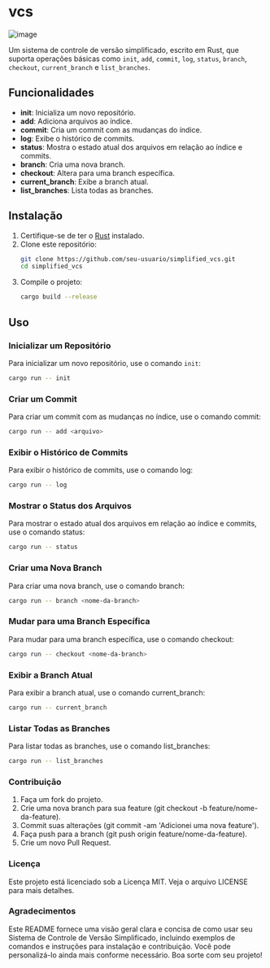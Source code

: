 # vcs
![image](https://github.com/lucatsf/vcs/assets/18267941/9fe884f9-ef77-41eb-a2df-fa6e0d854d8e)

Um sistema de controle de versão simplificado, escrito em Rust, que suporta operações básicas como `init`, `add`, `commit`, `log`, `status`, `branch`, `checkout`, `current_branch` e `list_branches`.

## Funcionalidades

- **init**: Inicializa um novo repositório.
- **add**: Adiciona arquivos ao índice.
- **commit**: Cria um commit com as mudanças do índice.
- **log**: Exibe o histórico de commits.
- **status**: Mostra o estado atual dos arquivos em relação ao índice e commits.
- **branch**: Cria uma nova branch.
- **checkout**: Altera para uma branch específica.
- **current_branch**: Exibe a branch atual.
- **list_branches**: Lista todas as branches.

## Instalação

1. Certifique-se de ter o [Rust](https://www.rust-lang.org/) instalado.
2. Clone este repositório:
    ```sh
    git clone https://github.com/seu-usuario/simplified_vcs.git
    cd simplified_vcs
    ```
3. Compile o projeto:
    ```sh
    cargo build --release
    ```

## Uso

### Inicializar um Repositório

Para inicializar um novo repositório, use o comando `init`:

```sh
cargo run -- init
```

### Criar um Commit

Para criar um commit com as mudanças no índice, use o comando commit:
```sh
cargo run -- add <arquivo>
```
### Exibir o Histórico de Commits

Para exibir o histórico de commits, use o comando log:

```sh
cargo run -- log
```

### Mostrar o Status dos Arquivos

Para mostrar o estado atual dos arquivos em relação ao índice e commits, use o comando status:

```sh
cargo run -- status
```

### Criar uma Nova Branch

Para criar uma nova branch, use o comando branch:

```sh
cargo run -- branch <nome-da-branch>
```

### Mudar para uma Branch Específica

Para mudar para uma branch específica, use o comando checkout:

```sh
cargo run -- checkout <nome-da-branch>
```

### Exibir a Branch Atual

Para exibir a branch atual, use o comando current_branch:

```sh
cargo run -- current_branch
```

### Listar Todas as Branches

Para listar todas as branches, use o comando list_branches:

```sh
cargo run -- list_branches
```

### Contribuição

1. Faça um fork do projeto.
2. Crie uma nova branch para sua feature (git checkout -b feature/nome-da-feature).
3. Commit suas alterações (git commit -am 'Adicionei uma nova feature').
4. Faça push para a branch (git push origin feature/nome-da-feature).
5. Crie um novo Pull Request.

### Licença

Este projeto está licenciado sob a Licença MIT. Veja o arquivo LICENSE para mais detalhes.

### Agradecimentos

Este README fornece uma visão geral clara e concisa de como usar seu Sistema de Controle de Versão Simplificado, incluindo exemplos de comandos e instruções para instalação e contribuição. Você pode personalizá-lo ainda mais conforme necessário. Boa sorte com seu projeto!


